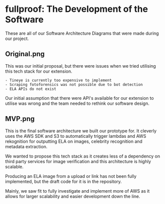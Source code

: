 # fullproof: The Development of the Software
These are all of our Software Architecture Diagrams that were made during our project.</b >

## Original.png
This was our initial proposal, but there were issues when we tried utilising this tech stack for</b >
our extension.

    - Tineye is currently too expensive to implement
    - Scraping fotoforensics was not possible due to bot detection
    - ELA APIs do not exist

Our initial assumption that there were API's available for our extension to utilise was wrong</b >
and the team needed to rethink our software design.

## MVP.png
This is the final software architecture we built our prototype for. It cleverly uses the AWS SDK and S3 to </b >
automatically trigger lambdas and AWS rekognition for outputting ELA on images, celebrity recognition and metadata </b >
extraction.</b >

We wanted to propose this tech stack as it creates less of a dependency on third party services for image 
verification and this architecture is highly scalable.</b >

Producing an ELA image from a upload or link has not been fully implemented, but the draft code</b >
for it is in the repository.

Mainly, we saw fit to fully investigate and implement more of AWS as it allows for larger scalability and easier</b >
development down the line.


